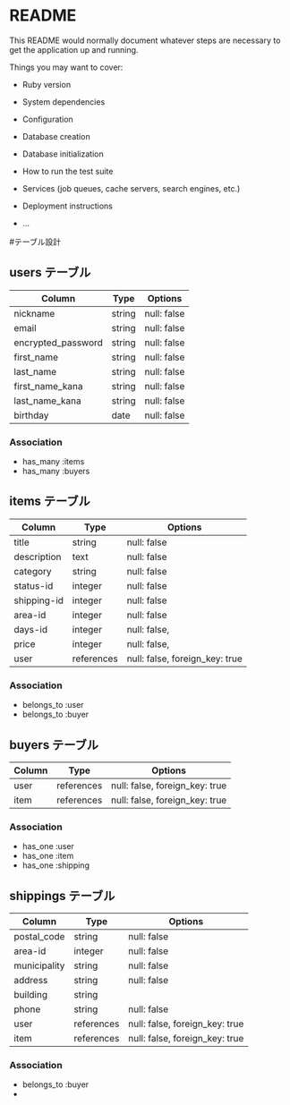 # README

This README would normally document whatever steps are necessary to get the
application up and running.

Things you may want to cover:

* Ruby version

* System dependencies

* Configuration

* Database creation

* Database initialization

* How to run the test suite

* Services (job queues, cache servers, search engines, etc.)

* Deployment instructions

* ...


#テーブル設計

## users テーブル

| Column             | Type        | Options                         |
| --------           | ----------- | ------------------------------- |
| nickname           | string      | null: false                     |
| email              | string      | null: false                     |
| encrypted_password | string      | null: false                     |
| first_name         | string      | null: false                     |
| last_name          | string      | null: false                     |
| first_name_kana    | string      | null: false                     |
| last_name_kana     | string      | null: false                     |
| birthday           | date        | null: false                     |


### Association

- has_many :items
- has_many :buyers

## items テーブル

| Column    | Type        | Options                         |
| --------  | ----------- | ------------------------------- |
| title     | string      | null: false                     |
|description| text        | null: false                     |
| category  | string      | null: false                     |
|status-id  | integer     | null: false                     |
|shipping-id| integer     | null: false                     |
| area-id   | integer     | null: false                     |
| days-id   | integer     | null: false,                    |
| price     | integer     | null: false,                    |
| user      | references  | null: false, foreign_key: true  |



### Association

- belongs_to :user
- belongs_to :buyer


## buyers テーブル

| Column      | Type        | Options                         |
| --------    | ----------- | ------------------------------- |
| user        | references  | null: false, foreign_key: true  |
| item        | references  | null: false, foreign_key: true  |

### Association

- has_one    :user
- has_one    :item
- has_one    :shipping
  
## shippings テーブル

| Column      | Type        |  Options                        |
| ----------- | ----------- | ------------------------------- |
| postal_code | string      | null: false                     |
| area-id     | integer     | null: false                     |
| municipality| string      | null: false                     |
| address     | string      | null: false                     |
| building    | string      |                                 |
| phone       | string      | null: false                     |
| user        | references  | null: false, foreign_key: true  |
| item        | references  | null: false, foreign_key: true  |

### Association

- belongs_to :buyer
- 